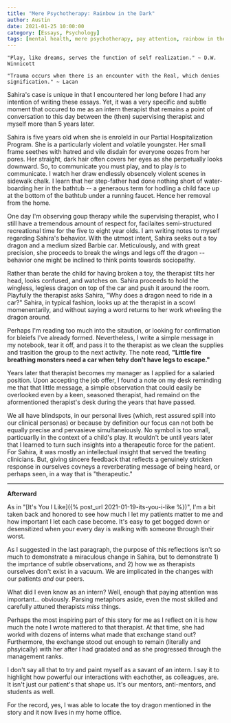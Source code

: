 ```yaml
---
title: "Mere Psychotherapy: Rainbow in the Dark"
author: Austin
date: 2021-01-25 10:00:00
category: [Essays, Psychology]
tags: [mental health, mere psychotherapy, pay attention, rainbow in the dark]
---
```


```"Play, like dreams, serves the function of self realization." ~ D.W. Winnicott```

```"Trauma occurs when there is an encounter with the Real, which denies signification." ~ Lacan```

Sahira's case is unique in that I encountered her long before I had any intention of writing these essays.  Yet, it was a very specific and subtle moment that occured to me as an intern therapist that remains a point of conversation to this day between the (then) supervising therapist and myself more than 5 years later.

Sahira is five years old when she is enroleld in our Partial Hospitalization Program.  She is a particularly violent and volatile youngster.  Her small frame seethes with hatred and vile disdain for everyone oozes from her pores.  Her straight, dark hair often covers her eyes as she perpetually looks downward.  So, to communicate you must play, and to play *is* to communicate.  I watch her draw endlessly obsencely violent scenes in sidewalk chalk.  I learn that her step-father had done nothing short of water-boarding her in the bathtub -- a generaous term for hodling a child face up at the bottom of the bathtub under a running faucet.  Hence her removal from the home.

One day I'm observing goup therapy while the supervising therapist, who I still have a tremendous amount of respect for, facilaites semi-structured recreational time for the five to eight year olds.  I am writing notes to myself regarding Sahira's behavior.  With the utmost intent, Sahira seeks out a toy dragon and a medium sized Barbie car.  Meticulously, and with great precision, she proceeds to break the wings and legs off the dragon -- behavior one might be inclined to think points towards sociopathy.

Rather than berate the child for having broken a toy, the therapist tilts her head, looks confused, and watches on.  Sahira proceeds to hold the wingless, legless dragon on top of the car and push it around the room.  Playfully the therapist asks Sahira, "Why does a dragon need to ride in a car?"  Sahira, in typical fashion, looks up at the therapist in a scowl momenentarily, and without saying a word returns to her work wheeling the dragon around.

Perhaps I'm reading too much into the sitaution, or looking for confirmation for bleiefs I've already formed.  Nevertheless, I write a simple message in my notebook, tear it off, and pass it to the therapist as we clean the supplies and trasition the group to the next activity.  The note read, **"Little fire breathing monsters need a car when tehy don't have legs to escape."**

Years later that therapist becomes my manager as I applied for a salaried position.  Upon accepting the job offer, I found a note on my desk reminding me that that little message, a simple observation that could easily be overlooked even by a keen, seasoned therapist, had remaind on the aformentioned therapist's desk during the years that have passed.

We all have blindspots, in our personal lives (which, rest assured spill into our clinical personas) or because by definition our focus can not both be equally precise and pervasieve simultaneiously.  No symbol is too small, particuarlly in the context of a child's play.  It wouldn't be until years later that I learned to turn such insights into a therapeutic force for the patient.  For Sahira, it was mostly an intellectual insight that served the treating clinicians.  But, giving sincere feedback that reflects a genuinely stricken response in ourselves covneys a reverberating message of being heard, or perhaps seen, in a way that is "therapeutic."

---

**Afterward**

As in "[It's You I Like]({% post_url 2021-01-19-its-you-i-like %})", I'm a bit taken back and honored to see how much I let my patients matter to me and how important I let each case become.  It's easy to get bogged down or desensitized when your every day is walking with someone through their worst.

As I suggested in the last paragraph, the purpose of this reflections isn't so much to demonstrate a miraculous change in Sahira, but to demonstrate 1) the imprtance of subtle observations, and 2) how we as therapists ourselves don't exist in a vacuum.  We are implicated in the changes with our patients *and* our peers.

What did I even know as an intern?  Well, enough that paying attention was important... obviously.  Parsing metaphors aside, even the most skilled and carefully attuned therapists *miss* things.

Perhaps the most inspiring part of this story for me as I reflect on it is how much the note I wrote mattered to that therapist.  At that time, she had workd with dozens of interns what made that exchange stand out?  Furthermore, the exchange stood out enough to remain (literally and phsyically) with her after I had gradated and as she progressed through the management ranks.

I don't say all that to try and paint myself as a savant of an intern.  I say it to highlight how powerful our interactions with eachother, as colleagues, are.  It isn't just our patient's that shape us.  It's our mentors, anti-mentors, and students as well.

For the record, yes, I was able to locate the toy dragon mentioned in the story and it now lives in my home office.